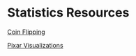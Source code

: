 # Statistics Resources


[Coin Flipping](test2.html)

[Pixar Visualizations](pixar.html)











